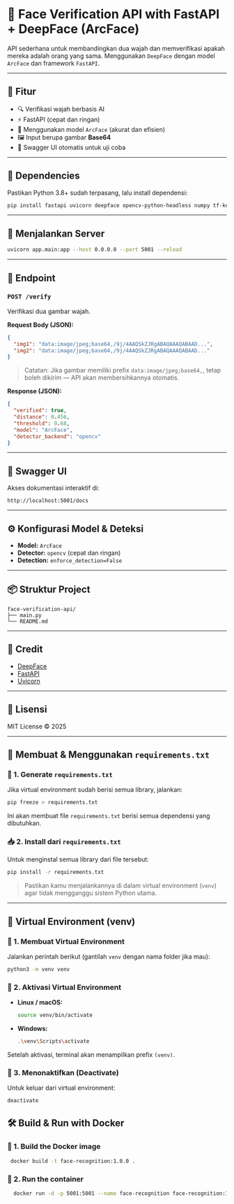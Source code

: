 
# 🧠 Face Verification API with FastAPI + DeepFace (ArcFace)

API sederhana untuk membandingkan dua wajah dan memverifikasi apakah mereka adalah orang yang sama. Menggunakan `DeepFace` dengan model `ArcFace` dan framework `FastAPI`.

---

## 🚀 Fitur

- 🔍 Verifikasi wajah berbasis AI
- ⚡ FastAPI (cepat dan ringan)
- 🎯 Menggunakan model `ArcFace` (akurat dan efisien)
- 🖼️ Input berupa gambar **Base64**
- 🧪 Swagger UI otomatis untuk uji coba

---

## 🧰 Dependencies

Pastikan Python 3.8+ sudah terpasang, lalu install dependensi:

```bash
pip install fastapi uvicorn deepface opencv-python-headless numpy tf-keras
```

---

## 🏁 Menjalankan Server

```bash
uvicorn app.main:app --host 0.0.0.0 --port 5001 --reload
```

---

## 🔬 Endpoint

### `POST /verify`

Verifikasi dua gambar wajah.

**Request Body (JSON):**
```json
{
  "img1": "data:image/jpeg;base64,/9j/4AAQSkZJRgABAQAAAQABAAD...",
  "img2": "data:image/jpeg;base64,/9j/4AAQSkZJRgABAQAAAQABAAD..."
}
```

> Catatan: Jika gambar memiliki prefix `data:image/jpeg;base64,`, tetap boleh dikirim — API akan membersihkannya otomatis.

**Response (JSON):**
```json
{
  "verified": true,
  "distance": 0.456,
  "threshold": 0.68,
  "model": "ArcFace",
  "detector_backend": "opencv"
}
```

---

## 🧪 Swagger UI

Akses dokumentasi interaktif di:
```
http://localhost:5001/docs
```

---

## ⚙️ Konfigurasi Model & Deteksi

- **Model:** `ArcFace`
- **Detector:** `opencv` (cepat dan ringan)
- **Detection:** `enforce_detection=False`

---

## 📦 Struktur Project

```
face-verification-api/
├── main.py
└── README.md
```

---

## 🧠 Credit

- [DeepFace](https://github.com/serengil/deepface)
- [FastAPI](https://fastapi.tiangolo.com/)
- [Uvicorn](https://www.uvicorn.org/)

---

## 📌 Lisensi

MIT License © 2025


---

## 📄 Membuat & Menggunakan `requirements.txt`

### 🎯 1. Generate `requirements.txt`
Jika virtual environment sudah berisi semua library, jalankan:

```bash
pip freeze > requirements.txt
```

Ini akan membuat file `requirements.txt` berisi semua dependensi yang dibutuhkan.

### 📥 2. Install dari `requirements.txt`

Untuk menginstal semua library dari file tersebut:

```bash
pip install -r requirements.txt
```

> Pastikan kamu menjalankannya di dalam virtual environment (`venv`) agar tidak mengganggu sistem Python utama.



---

## 🧪 Virtual Environment (venv)

### 🔧 1. Membuat Virtual Environment

Jalankan perintah berikut (gantilah `venv` dengan nama folder jika mau):

```bash
python3 -m venv venv
```

### 🚀 2. Aktivasi Virtual Environment

- **Linux / macOS:**
  ```bash
  source venv/bin/activate
  ```

- **Windows:**
  ```bash
  .\venv\Scripts\activate
  ```

Setelah aktivasi, terminal akan menampilkan prefix `(venv)`.

### 🛑 3. Menonaktifkan (Deactivate)

Untuk keluar dari virtual environment:

```bash
deactivate
```

## 🛠️ Build & Run with Docker

### 🔧 1. Build the Docker image
 ```bash
  docker build -t face-recognition:1.0.0 .
  ```

### 🚀 2. Run the container
```bash
  docker run -d -p 5001:5001 --name face-recognition face-recognition:1.0.0
  ```

